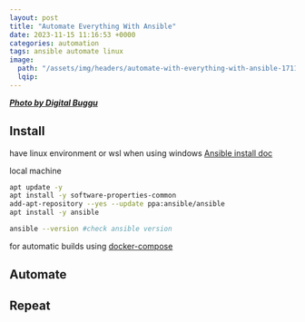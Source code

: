 ```yaml
---
layout: post
title: "Automate Everything With Ansible"
date: 2023-11-15 11:16:53 +0000
categories: automation
tags: ansible automate linux
image:
  path: "/assets/img/headers/automate-with-everything-with-ansible-171198.jpg"
  lqip:
---
```


***[Photo by Digital Buggu]( https://www.pexels.com/photo/colorful-toothed-wheels-171198/)***

## Install
have linux environment or wsl when using windows
[Ansible install doc](https://docs.ansible.com/ansible/latest/installation_guide/installation_distros.html#installing-ansible-on-ubuntu)

local machine
``` bash
apt update -y
apt install -y software-properties-common
add-apt-repository --yes --update ppa:ansible/ansible
apt install -y ansible

ansible --version #check ansible version
```

for automatic builds using [docker-compose](https://gist.github.com/Bash-Clevin/a82645d5bcf82e70ccd7b121ef4b49a6) 

## Automate
## Repeat
